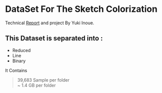 # DataSet For The Sketch Colorization  
  Technical [Report](http://cs231n.stanford.edu/reports/2017/pdfs/425.pdf) 
and project By Yuki Inoue. 

## This Dataset is separated into :

 * Reduced       
 * Line     
 * Binary   

 It Contains  
 > 39,683 Sample per folder  
 > ~ 1.4 GB per folder

